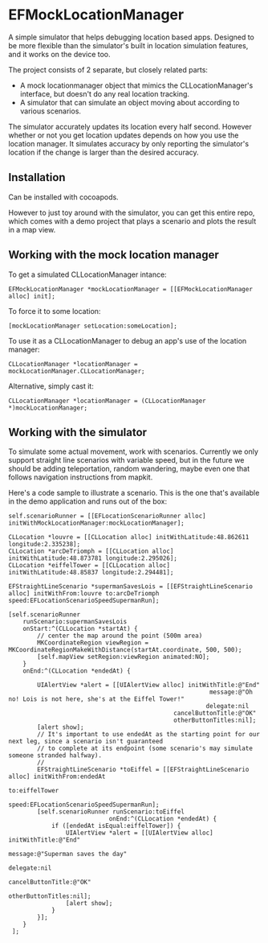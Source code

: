 EFMockLocationManager
=====================

A simple simulator that helps debugging location based apps. Designed to be more flexible than the simulator's built in location simulation features, and it works on the device too.

The project consists of 2 separate, but closely related parts:

* A mock locationmanager object that mimics the CLLocationManager's interface, but doesn't do any real location tracking. 
* A simulator that can simulate an object moving about according to various scenarios.

The simulator accurately updates its location every half second. However whether or not you get location updates depends on how you use the location manager. It simulates accuracy by only reporting the simulator's location if the change is larger than the desired accuracy.

Installation
------------
Can be installed with cocoapods.

However to just toy around with the simulator, you can get this entire repo, which comes with a demo project that plays a scenario and plots the result in a map view.

Working with the mock location manager
--------------------------------------
To get a simulated CLLocationManager intance:

    EFMockLocationManager *mockLocationManager = [[EFMockLocationManager alloc] init];
    
To force it to some location:

    [mockLocationManager setLocation:someLocation];
    
To use it as a CLLocationManager to debug an app's use of the location manager:

    CLLocationManager *locationManager = mockLocationManager.CLLocationManager;
    
Alternative, simply cast it:

    CLLocationManager *locationManager = (CLLocationManager *)mockLocationManager;

Working with the simulator
--------------------------
To simulate some actual movement, work with scenarios. Currently we only support straight line scenarios with variable speed, but in the future we should be adding teleportation, random wandering, maybe even one that follows navigation instructions from mapkit.

Here's a code sample to illustrate a scenario. This is the one that's available in the demo application and runs out of the box:

```
self.scenarioRunner = [[EFLocationScenarioRunner alloc] initWithMockLocationManager:mockLocationManager];

CLLocation *louvre = [[CLLocation alloc] initWithLatitude:48.862611 longitude:2.335238];
CLLocation *arcDeTriomph = [[CLLocation alloc] initWithLatitude:48.873781 longitude:2.295026];
CLLocation *eiffelTower = [[CLLocation alloc] initWithLatitude:48.85837 longitude:2.294481];

EFStraightLineScenario *supermanSavesLois = [[EFStraightLineScenario alloc] initWithFrom:louvre to:arcDeTriomph speed:EFLocationScenarioSpeedSupermanRun];

[self.scenarioRunner
    runScenario:supermanSavesLois
    onStart:^(CLLocation *startAt) {
        // center the map around the point (500m area)
        MKCoordinateRegion viewRegion = MKCoordinateRegionMakeWithDistance(startAt.coordinate, 500, 500);
        [self.mapView setRegion:viewRegion animated:NO];
    }
    onEnd:^(CLLocation *endedAt) {
        
        UIAlertView *alert = [[UIAlertView alloc] initWithTitle:@"End"
                                                        message:@"Oh no! Lois is not here, she's at the Eiffel Tower!"
                                                       delegate:nil
                                              cancelButtonTitle:@"OK"
                                              otherButtonTitles:nil];
        [alert show];
        // It's important to use endedAt as the starting point for our next leg, since a scenario isn't guaranteed
        // to complete at its endpoint (some scenario's may simulate someone stranded halfway).
        // 
        EFStraightLineScenario *toEiffel = [[EFStraightLineScenario alloc] initWithFrom:endedAt
                                                                                     to:eiffelTower
                                                                                  speed:EFLocationScenarioSpeedSupermanRun];
        [self.scenarioRunner runScenario:toEiffel
                            onEnd:^(CLLocation *endedAt) {
            if ([endedAt isEqual:eiffelTower]) {
                UIAlertView *alert = [[UIAlertView alloc] initWithTitle:@"End"
                                                                message:@"Superman saves the day"
                                                               delegate:nil
                                                      cancelButtonTitle:@"OK"
                                                      otherButtonTitles:nil];
                [alert show];
            }
        }];
    }
 ];

```
